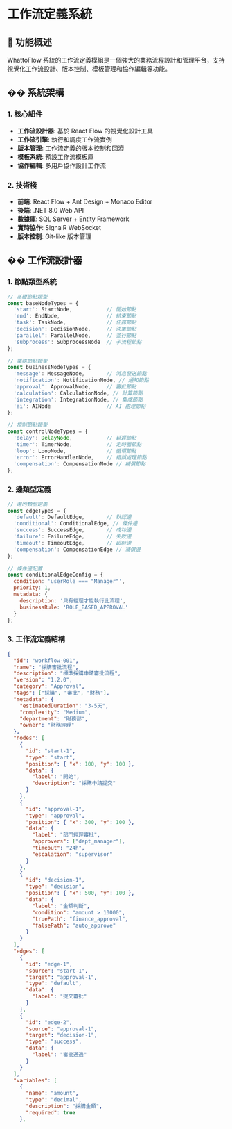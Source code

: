 # 工作流定義系統

## 🎯 **功能概述**

WhattoFlow 系統的工作流定義模組是一個強大的業務流程設計和管理平台，支持視覺化工作流設計、版本控制、模板管理和協作編輯等功能。

## ��️ **系統架構**

### **1. 核心組件**
- **工作流設計器**: 基於 React Flow 的視覺化設計工具
- **工作流引擎**: 執行和調度工作流實例
- **版本管理**: 工作流定義的版本控制和回滾
- **模板系統**: 預設工作流模板庫
- **協作編輯**: 多用戶協作設計工作流

### **2. 技術棧**
- **前端**: React Flow + Ant Design + Monaco Editor
- **後端**: .NET 8.0 Web API
- **數據庫**: SQL Server + Entity Framework
- **實時協作**: SignalR WebSocket
- **版本控制**: Git-like 版本管理

## �� **工作流設計器**

### **1. 節點類型系統**
```javascript
// 基礎節點類型
const baseNodeTypes = {
  'start': StartNode,           // 開始節點
  'end': EndNode,               // 結束節點
  'task': TaskNode,             // 任務節點
  'decision': DecisionNode,     // 決策節點
  'parallel': ParallelNode,     // 並行節點
  'subprocess': SubprocessNode  // 子流程節點
};

// 業務節點類型
const businessNodeTypes = {
  'message': MessageNode,       // 消息發送節點
  'notification': NotificationNode, // 通知節點
  'approval': ApprovalNode,     // 審批節點
  'calculation': CalculationNode, // 計算節點
  'integration': IntegrationNode, // 集成節點
  'ai': AINode                  // AI 處理節點
};

// 控制節點類型
const controlNodeTypes = {
  'delay': DelayNode,           // 延遲節點
  'timer': TimerNode,           // 定時器節點
  'loop': LoopNode,             // 循環節點
  'error': ErrorHandlerNode,    // 錯誤處理節點
  'compensation': CompensationNode // 補償節點
};
```

### **2. 邊類型定義**
```javascript
// 邊的類型定義
const edgeTypes = {
  'default': DefaultEdge,       // 默認邊
  'conditional': ConditionalEdge, // 條件邊
  'success': SuccessEdge,       // 成功邊
  'failure': FailureEdge,       // 失敗邊
  'timeout': TimeoutEdge,       // 超時邊
  'compensation': CompensationEdge // 補償邊
};

// 條件邊配置
const conditionalEdgeConfig = {
  condition: 'userRole === "Manager"',
  priority: 1,
  metadata: {
    description: '只有經理才能執行此流程',
    businessRule: 'ROLE_BASED_APPROVAL'
  }
};
```

### **3. 工作流定義結構**
```json
{
  "id": "workflow-001",
  "name": "採購審批流程",
  "description": "標準採購申請審批流程",
  "version": "1.2.0",
  "category": "Approval",
  "tags": ["採購", "審批", "財務"],
  "metadata": {
    "estimatedDuration": "3-5天",
    "complexity": "Medium",
    "department": "財務部",
    "owner": "財務經理"
  },
  "nodes": [
    {
      "id": "start-1",
      "type": "start",
      "position": { "x": 100, "y": 100 },
      "data": {
        "label": "開始",
        "description": "採購申請提交"
      }
    },
    {
      "id": "approval-1",
      "type": "approval",
      "position": { "x": 300, "y": 100 },
      "data": {
        "label": "部門經理審批",
        "approvers": ["dept_manager"],
        "timeout": "24h",
        "escalation": "supervisor"
      }
    },
    {
      "id": "decision-1",
      "type": "decision",
      "position": { "x": 500, "y": 100 },
      "data": {
        "label": "金額判斷",
        "condition": "amount > 10000",
        "truePath": "finance_approval",
        "falsePath": "auto_approve"
      }
    }
  ],
  "edges": [
    {
      "id": "edge-1",
      "source": "start-1",
      "target": "approval-1",
      "type": "default",
      "data": {
        "label": "提交審批"
      }
    },
    {
      "id": "edge-2",
      "source": "approval-1",
      "target": "decision-1",
      "type": "success",
      "data": {
        "label": "審批通過"
      }
    }
  ],
  "variables": [
    {
      "name": "amount",
      "type": "decimal",
      "description": "採購金額",
      "required": true
    },
```
